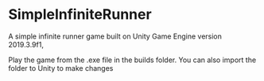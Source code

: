 # SimpleInfiniteRunner
A simple infinite runner game built on Unity Game Engine version 2019.3.9f1,

Play the game from the .exe file in the builds folder. 
You can also import the folder to Unity to make changes
